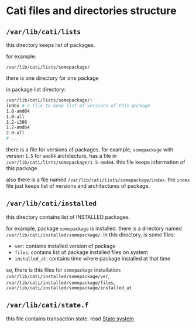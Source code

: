 # Cati files and directories structure

## `/var/lib/cati/lists`

this directory keeps list of packages.

for example:

```
/var/lib/cati/lists/somepackage/
```

there is one directory for one package

in package list directory:

```bash
/var/lib/cati/lists/somepackage/:
index # a file to keep list of versions of this package
1.0-amd64
1.0-all
1.2-i386
1.2-amd64
2.0-all
# ...
```

there is a file for versions of packages.
for example, `somepackage` with version `1.5` for `amd64` architecture, has a file in
`/var/lib/cati/lists/somepackage/1.5-amd64`. this file keeps information of this package.

also there is a file named `/var/lib/cati/lists/somepackage/index`.
the `index` file just keeps list of versions and architectures of package.

## `/var/lib/cati/installed`
this directory contains list of INSTALLED packages.

for example, package `somepackage` is installed. there is a directory named `/var/lib/cati/installed/somepackage/`.
in this directory, is some files:
- `ver`: contains installed version of package
- `files`: contains list of package installed files on system
- `installed_at`: contains time where package installed at that time

so, there is this files for `somepackage` installation: `/var/lib/cati/installed/somepackage/ver`, `/var/lib/cati/installed/somepackage/files`, `/var/lib/cati/installed/somepackage/installed_at`

## `/var/lib/cati/state.f`
this file contains transaction state.
read [State system](/doc/developer/state-system.md)
